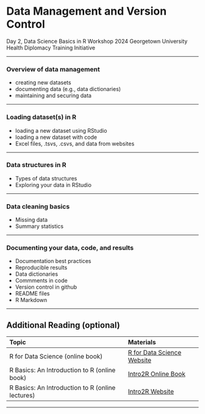 Data Management and Version Control
================
Day 2, Data Science Basics in R Workshop
2024 Georgetown University Health Diplomacy Training Initiative

------------------------------------------------------------------------

### Overview of data management


-   creating new datasets
-   documenting data (e.g., data dictionaries)
-   maintaining and securing data

------------------------------------------------------------------------

### Loading dataset(s) in R

-   loading a new dataset using RStudio
-   loading a new dataset with code
-   Excel files, .tsvs, .csvs, and data from websites

------------------------------------------------------------------------

### Data structures in R

-   Types of data structures
-   Exploring your data in RStudio

------------------------------------------------------------------------

### Data cleaning basics

-   Missing data
-   Summary statistics

------------------------------------------------------------------------

### Documenting your data, code, and results

-   Documentation best practices
-   Reproducible results
-   Data dictionaries
-   Commments in code
-   Version control in github
-   README files
-   R Markdown


------------------------------------------------------------------------

## Additional Reading (optional)

|  Topic                                            |     Materials 
|:--------------------------------------------      |:-------------------------------------------------------------------------------------|
| R for Data Science (online book)                  | [R for Data Science Website](https://r4ds.had.co.nz/)                                | 
| R Basics: An Introduction to R (online book)      | [Intro2R Online Book](https://intro2r.com/)                                          |   
| R Basics: An Introduction to R (online lectures)  | [Intro2R Website](https://alexd106.github.io/intro2R/lectures.html)                  | 
 
 ------------------------------------------------------------------------


